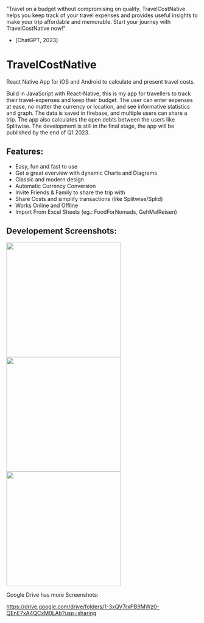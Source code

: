 

"Travel on a budget without compromising on quality. TravelCostNative helps you keep track of your travel expenses and provides useful insights to make your trip affordable and memorable. Start your journey with TravelCostNative now!"

 - [ChatGPT, 2023]

# TravelCostNative
React Native App for iOS and Android to calculate and present travel costs.
 
Build in JavaScript with React-Native, this is my app for travellers to track their travel-expenses and keep their budget. The user can enter expenses at ease, no matter the currency or location, and see informative statistics and graph. The data is saved in firebase, and multiple users can share a trip. The app also calculates the open debts between the users like Splitwise. The development is still in the final stage, the app will be published by the end of Q1 2023.

## Features:
- Easy, fun and fast to use
- Get a great overview with dynamic Charts and Diagrams
- Classic and modern design
- Automatic Currency Conversion
- Invite Friends & Family to share the trip with
- Share Costs and simplify transactions (like Splitwise/Splid)
- Works Online and Offline
- Import From Excel Sheets (eg.: FoodForNomads, GehMalReisen)

## Developement Screenshots:

 <img src="https://user-images.githubusercontent.com/48185176/226154768-8ebceb28-cee6-498c-aa13-bdc6ecc4e497.png" width="300"> <img src="https://user-images.githubusercontent.com/48185176/226154769-7fa8240d-79a5-4028-ad64-7bb19d6c0374.png" width="300">  <img src="https://user-images.githubusercontent.com/48185176/226154771-33ee169c-4390-4218-9373-4618943ed3b2.png" width="300"> 


Google Drive has more Screenshots:

https://drive.google.com/drive/folders/1-3xQV7rxPB9MWz0-QEnE7xA4QCxM0LAb?usp=sharing
